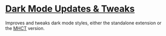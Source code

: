 # [Dark Mode Updates & Tweaks](https://www.mousehuntgame.com/preferences.php?tab=mousehunt-improved-settings#mousehunt-improved-settings-feature-dark-mode)

Improves and tweaks dark mode styles, either the standalone extension or the [MHCT](https://mhct.win) version.
